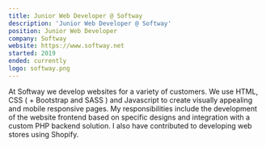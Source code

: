 ```yaml
---
title: Junior Web Developer @ Softway
description: 'Junior Web Developer @ Softway'
position: Junior Web Developer
company: Softway
website: https://www.softway.net
started: 2019
ended: currently 
logo: softway.png
---
```


At Softway we develop websites for a variety of customers. We use HTML, CSS ( + Bootstrap and SASS ) and Javascript to create visually appealing and mobile responsive pages. My responsibilities include the development of the website frontend based on specific designs and integration with a custom PHP backend solution. I also have contributed to developing web stores using Shopify.

